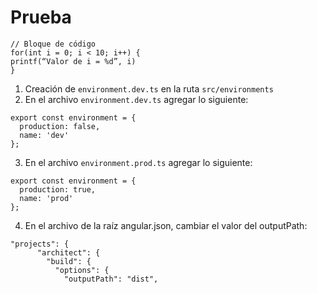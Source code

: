 # Prueba
```
// Bloque de código
for(int i = 0; i < 10; i++) {
printf(“Valor de i = %d”, i)
}
```
1. Creación de `environment.dev.ts` en la ruta `src/environments`
2. En el archivo `environment.dev.ts` agregar lo siguiente:
```
export const environment = {
  production: false,
  name: 'dev'
};
```
 
3. En el archivo `environment.prod.ts` agregar lo siguiente: 
```
export const environment = {
  production: true,
  name: 'prod'
};
```
4. En el archivo de la raíz angular.json, cambiar el valor del outputPath:
```
"projects": {
      "architect": {
        "build": {
          "options": {
            "outputPath": "dist",
```

